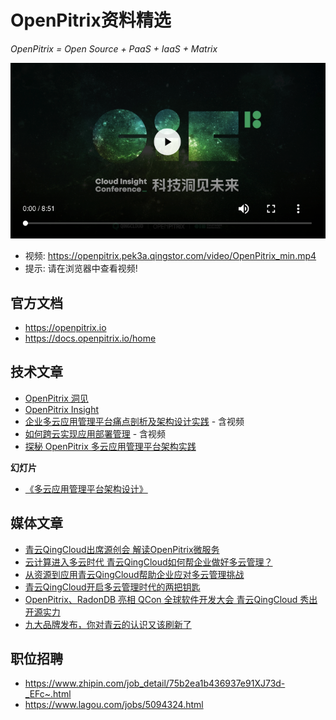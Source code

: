 # OpenPitrix资料精选

*OpenPitrix = Open Source + PaaS + IaaS + Matrix*

[![](openpitrix-video.png)](https://openpitrix.pek3a.qingstor.com/video/OpenPitrix_min.mp4)

- 视频: https://openpitrix.pek3a.qingstor.com/video/OpenPitrix_min.mp4
- 提示: 请在浏览器中查看视频!

## 官方文档

- https://openpitrix.io
- https://docs.openpitrix.io/home

## 技术文章

- [OpenPitrix 洞见](https://github.com/openpitrix/openpitrix/wiki/OpenPitrix-%E6%B4%9E%E8%A7%81)
- [OpenPitrix Insight](https://github.com/openpitrix/openpitrix/wiki/OpenPitrix-Insight)
- [企业多云应用管理平台痛点剖析及架构设计实践](https://mp.weixin.qq.com/s/1CwErUp2EWVR_WQMtQPF4A) - 含视频
- [如何跨云实现应用部署管理](https://mp.weixin.qq.com/s/90hmcvcS1cpBPrRjKer79A) - 含视频
- [探秘 OpenPitrix 多云应用管理平台架构实践](https://zhuanlan.zhihu.com/p/47084690)

**幻灯片**

- [《多云应用管理平台架构设计》](https://myslide.cn/slides/8822)


## 媒体文章

- [青云QingCloud出席源创会 解读OpenPitrix微服务](https://log.qingcloud.com/archives/3480)
- [云计算进入多云时代 青云QingCloud如何帮企业做好多云管理？](https://t.cj.sina.com.cn/articles/view/2286037382/8842298602000bwy7)
- [从资源到应用青云QingCloud帮助企业应对多云管理挑战](http://cloud.idcquan.com/yzx/148726.shtml)
- [青云QingCloud开启多云管理时代的两把钥匙](http://cloud.zol.com.cn/694/6946010.html)
- [OpenPitrix、RadonDB 亮相 QCon 全球软件开发大会 青云QingCloud 秀出开源实力](http://www.ijiandao.com/2b/baijia/111380.html)
- [九大品牌发布，你对青云的认识又该刷新了](http://www.dostor.com/p/51816.html)

## 职位招聘

- https://www.zhipin.com/job_detail/75b2ea1b436937e91XJ73d-_EFc~.html
- https://www.lagou.com/jobs/5094324.html

